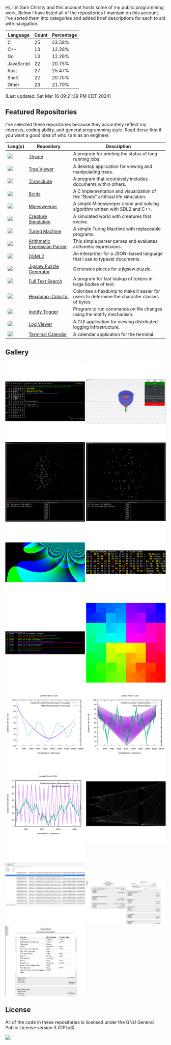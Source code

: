 Hi, I'm Sam Christy and this account hosts some of my public programming work.
Below I have listed all of the repositories I maintain on this account. I've
sorted them into categories and added brief descriptions for each to aid with
navigation.

Language   | Count | Percentage
--------   | ----- | ----------
C          | 25    | 23.58%
C++        | 13    | 12.26%
Go         | 13    | 12.26%
JavaScript | 22    | 20.75%
Rust       | 27    | 25.47%
Shell      | 22    | 20.75%
Other      | 23    | 21.70%

(Last updated: Sat Mar 16 09:21:39 PM CDT 2024)

## Featured Repositories

I've selected these repositories because they accurately reflect my interests,
coding ability, and general programming style. Read these first if you want a
good idea of who I am as an engineer.

Lang(s) | Repository | Description
------- | ---------- | -----------
<img src="https://cdn.simpleicons.org/C++/777" height=20></img> | <a href="https://github.com/samchristywork/thyme">Thyme</a> | A program for printing the status of long-running jobs.
<img src="https://cdn.simpleicons.org/apachemaven/777" height=20></img> | <a href="https://github.com/samchristywork/tree-viewer">Tree Viewer</a> | A desktop application for viewing and manipulating trees.
<img src="https://cdn.simpleicons.org/Rust/777" height=20></img> | <a href="https://github.com/samchristywork/transclude">Transclude</a> | A program that recursively includes documents within others.
<img src="https://cdn.simpleicons.org/C/777" height=20></img> | <a href="https://github.com/samchristywork/boids">Boids</a> | A C implementation and visualization of the "Boids" artificial life simulation.
<img src="https://cdn.simpleicons.org/C++/777" height=20></img> | <a href="https://github.com/samchristywork/minesweeper">Minesweeper</a> | A simple Minesweeper clone and solving algorithm written with SDL2 and C++.
<img src="https://cdn.simpleicons.org/Rust/777" height=20></img> | <a href="https://github.com/samchristywork/creature-simulation">Creature Simulation</a> | A simulated world with creatures that evolve.
<img src="https://cdn.simpleicons.org/C/777" height=20></img> | <a href="https://github.com/samchristywork/turing-machine">Turing Machine</a> | A simple Turing Machine with replaceable programs.
<img src="https://cdn.simpleicons.org/C++/777" height=20></img> | <a href="https://github.com/samchristywork/arithmetic-expression-parser">Arithmetic Expression Parser</a> | This simple parser parses and evaluates arithmetic expressions.
<img src="https://cdn.simpleicons.org/C/777" height=20></img> | <a href="https://github.com/samchristywork/dsml2">DSML2</a> | An interpreter for a JSON-based language that I use to typeset documents.
<img src="https://cdn.simpleicons.org/Rust/777" height=20></img> | <a href="https://github.com/samchristywork/jigsaw-puzzle-generator">Jigsaw Puzzle Generator</a> | Generates pieces for a jigsaw puzzle.
<img src="https://cdn.simpleicons.org/C/777" height=20></img> | <a href="https://github.com/samchristywork/full-text-search">Full Text Search</a> | A program for fast lookup of tokens in large bodies of text.
<img src="https://cdn.simpleicons.org/C/777" height=20></img> | <a href="https://github.com/samchristywork/hexdump-colorful">Hexdump-Colorful</a> | Colorizes a hexdump to make it easier for users to determine the character classes of bytes.
<img src="https://cdn.simpleicons.org/C/777" height=20></img> | <a href="https://github.com/samchristywork/inotify-trigger">Inotify Trigger</a> | Program to run commands on file changes using the inotify mechanism.
<img src="https://cdn.simpleicons.org/C++/777" height=20></img> | <a href="https://github.com/samchristywork/log-viewer">Log Viewer</a> | A GUI application for viewing distributed logging infrastructure.
<img src="https://cdn.simpleicons.org/C/777" height=20></img> | <a href="https://github.com/samchristywork/terminal-calendar">Terminal Calendar</a> | A calendar application for the terminal.

## Gallery

<a href="https://example.com"><img src="./images/calendar_screenshot_1.png" width=250></img></a>
<a href="https://example.com"><img src="./images/cnc_screenshot.png" width=250></img></a>
<a href="https://example.com"><img src="./images/creature_screenshot_1.png" width=250></img></a>
<a href="https://example.com"><img src="./images/creature_screenshot_2.png" width=250></img></a>
<a href="https://example.com"><img src="./images/dedekind_screenshot_1.png" width=250></img></a>
<a href="https://example.com"><img src="./images/hexdump_screenshot_1.png" width=250></img></a>
<a href="https://example.com"><img src="./images/hexdump_screenshot_2.png" width=250></img></a>
<a href="https://example.com"><img src="./images/hilbert_screenshot_1.png" width=250></img></a>
<a href="https://example.com"><img src="./images/hilbert_screenshot_2.png" width=250></img></a>
<a href="https://example.com"><img src="./images/hilbert_screenshot_3.png" width=250></img></a>
<a href="https://example.com"><img src="./images/hilbert_screenshot_4.png" width=250></img></a>
<a href="https://example.com"><img src="./images/logistic_screenshot_1.png" width=250></img></a>
<a href="https://example.com"><img src="./images/log_screenshot_1.png" width=250></img></a>
<a href="https://example.com"><img src="./images/recipe_screenshot_1.png" width=250></img></a>
<a href="https://example.com"><img src="./images/recipe_screenshot_2.png" width=250></img></a>

## License

All of the code in these repositories is licensed under the GNU General Public
License version 3 (GPLv3).

[<img src="https://s-christy.com/status-banner-service/GPLv3_Logo.svg" width="150" />](https://www.gnu.org/licenses/gpl-3.0.en.html)
